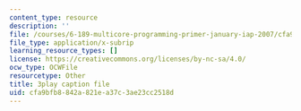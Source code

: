 ```yaml
---
content_type: resource
description: ''
file: /courses/6-189-multicore-programming-primer-january-iap-2007/cfa9bfb8842a821ea37c3ae23cc2518d_Y1mrnc1hz9g.srt
file_type: application/x-subrip
learning_resource_types: []
license: https://creativecommons.org/licenses/by-nc-sa/4.0/
ocw_type: OCWFile
resourcetype: Other
title: 3play caption file
uid: cfa9bfb8-842a-821e-a37c-3ae23cc2518d
---
```

